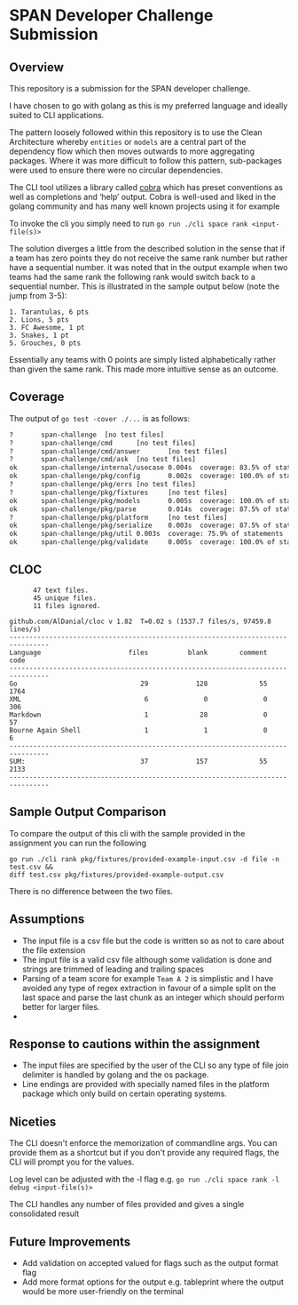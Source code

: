 # SPAN Developer Challenge Submission

## Overview

This repository is a submission for the SPAN developer challenge.

I have chosen to go with golang as this is my preferred language and ideally suited to CLI applications.

The pattern loosely followed within this repository is to use the Clean Architecture whereby `entities` or `models` are a central part of the dependency flow which then moves outwards to more aggregating packages. Where it was more difficult to follow this pattern, sub-packages were used to ensure there were no circular dependencies.

The CLI tool utilizes a library called [cobra](https://github.com/spf13/cobra) which has preset conventions as well as completions and ‘help’ output. Cobra is well-used and liked in the golang community and has many well known projects using it for example 

To invoke the cli you simply need to run `go run ./cli space rank <input-file(s)>`

The solution diverges a little from the described solution in the sense that if a team has zero points they do not receive the same rank number but rather have a sequential number. it was noted that in the output example when two teams had the same rank the following rank would switch back to a  sequential number. This is illustrated in the sample output below (note the jump from 3-5):

```csv
1. Tarantulas, 6 pts
2. Lions, 5 pts
3. FC Awesome, 1 pt
3. Snakes, 1 pt
5. Grouches, 0 pts
```

Essentially any teams with 0 points are simply listed alphabetically rather than given the same rank. This made more intuitive sense as an outcome.

## Coverage

The output of `go test -cover ./...` is as follows:

```bash
?       span-challenge  [no test files]
?       span-challenge/cmd      [no test files]
?       span-challenge/cmd/answer       [no test files]
?       span-challenge/cmd/ask  [no test files]
ok      span-challenge/internal/usecase 0.004s  coverage: 83.5% of statements
ok      span-challenge/pkg/config       0.002s  coverage: 100.0% of statements
?       span-challenge/pkg/errs [no test files]
?       span-challenge/pkg/fixtures     [no test files]
ok      span-challenge/pkg/models       0.005s  coverage: 100.0% of statements
ok      span-challenge/pkg/parse        0.014s  coverage: 87.5% of statements
?       span-challenge/pkg/platform     [no test files]
ok      span-challenge/pkg/serialize    0.003s  coverage: 87.5% of statements
ok      span-challenge/pkg/util 0.003s  coverage: 75.9% of statements
ok      span-challenge/pkg/validate     0.005s  coverage: 100.0% of statements

```

## CLOC
```shell
      47 text files.
      45 unique files.                              
      11 files ignored.

github.com/AlDanial/cloc v 1.82  T=0.02 s (1537.7 files/s, 97459.8 lines/s)
--------------------------------------------------------------------------------
Language                      files          blank        comment           code
--------------------------------------------------------------------------------
Go                               29            128             55           1764
XML                               6              0              0            306
Markdown                          1             28              0             57
Bourne Again Shell                1              1              0              6
--------------------------------------------------------------------------------
SUM:                             37            157             55           2133
--------------------------------------------------------------------------------

```

## Sample Output Comparison

To compare the output of this cli with the sample provided in the assignment you can run the following

```shell
go run ./cli rank pkg/fixtures/provided-example-input.csv -d file -n test.csv &&
diff test.csv pkg/fixtures/provided-example-output.csv
```

There is no difference between the two files.

## Assumptions

- The input file is a csv file but the code is written so as not to care about the file extension
- The input file is a valid csv file although some validation is done and strings are trimmed of leading and trailing spaces
- Parsing of a team score for example `Team A 2` is simplistic and I have avoided any type of regex extraction in favour of a simple split on the last space and parse the last chunk as an integer which should perform better for larger files.
- 
## Response to cautions within the assignment

- The input files are specified by the user of the CLI so any type of file join delimiter is handled by golang and the os package.
- Line endings are provided with specially named files in the platform package which only build on certain operating systems.

## Niceties

The CLI doesn't enforce the memorization of commandline args. You can provide them as a shortcut but if you don't provide any required flags, the CLI will prompt you for the values.

Log level can be adjusted with the -l flag e.g. `go run ./cli space rank -l debug <input-file(s)>`

The CLI handles any number of files provided and gives a single consolidated result

## Future Improvements

- Add validation on accepted valued for flags such as the output format flag
- Add more format options for the output e.g. tableprint where the output would be more user-friendly on the terminal
